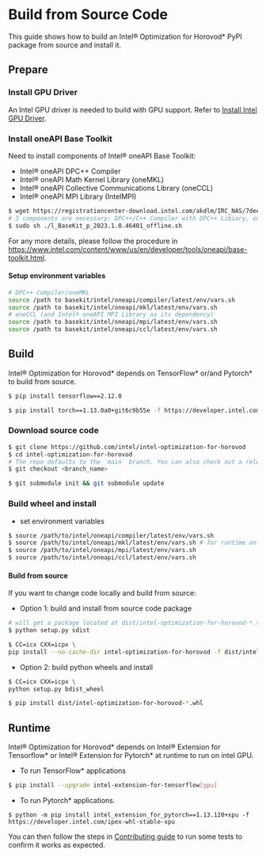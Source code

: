 # Build from Source Code

This guide shows how to build an Intel® Optimization for Horovod* PyPI package from source and install it.



## Prepare

### Install GPU Driver
An Intel GPU driver is needed to build with GPU support. Refer to [Install Intel GPU Driver](../README.md#install-gpu-drivers).



### Install oneAPI Base Toolkit

Need to install components of Intel® oneAPI Base Toolkit:
- Intel® oneAPI DPC++ Compiler
- Intel® oneAPI Math Kernel Library (oneMKL)
- Intel® oneAPI Collective Communications Library (oneCCL)
- Intel® oneAPI MPI Library (IntelMPI)

```bash
$ wget https://registrationcenter-download.intel.com/akdlm/IRC_NAS/7deeaac4-f605-4bcf-a81b-ea7531577c61/l_BaseKit_p_2023.1.0.46401_offline.sh
# 3 components are necessary: DPC++/C++ Compiler with DPC++ Libiary, oneMKL and oneCCL(IntelMPI will be installed automatically as oneCCL's dependency).
$ sudo sh ./l_BaseKit_p_2023.1.0.46401_offline.sh
```

For any more details, please follow the procedure in https://www.intel.com/content/www/us/en/developer/tools/oneapi/base-toolkit.html.
#### Setup environment variables
```bash
# DPC++ Compiler/oneMKL
source /path to basekit/intel/oneapi/compiler/latest/env/vars.sh
source /path to basekit/intel/oneapi/mkl/latest/env/vars.sh
# oneCCL (and Intel® oneAPI MPI Library as its dependency)
source /path to basekit/intel/oneapi/mpi/latest/env/vars.sh
source /path to basekit/intel/oneapi/ccl/latest/env/vars.sh
```




## Build

Intel® Optimization for Horovod* depends on TensorFlow* or/and Pytorch* to build from source.

```bash
$ pip install tensorflow==2.12.0

$ pip install torch==1.13.0a0+git6c9b55e -f https://developer.intel.com/ipex-whl-stable-xpu
```



### Download source code

```bash
$ git clone https://github.com/intel/intel-optimization-for-horovod
$ cd intel-optimization-for-horovod
# The repo defaults to the `main` branch. You can also check out a release branch:
$ git checkout <branch_name>

$ git submodule init && git submodule update
```



### Build wheel and install

- set environment variables

```bash
$ source /path/to/intel/oneapi/compiler/latest/env/vars.sh
$ source /path/to/intel/oneapi/mkl/latest/env/vars.sh # for runtime only
$ source /path/to/intel/oneapi/mpi/latest/env/vars.sh
$ source /path/to/intel/oneapi/ccl/latest/env/vars.sh
```


#### Build from source

If you want to change code locally and build from source:

- Option 1: build and install from source code package

```bash
# will get a package located at dist/intel-optimization-for-horovod-*.tar.gz
$ python setup.py sdist

$ CC=icx CXX=icpx \
pip install --no-cache-dir intel-optimization-for-horovod -f dist/intel-optimization-for-horovod-*.tar.gz
```

- Option 2: build python wheels and install

```bash
$ CC=icx CXX=icpx \
python setup.py bdist_wheel

$ pip install dist/intel-optimization-for-horovod-*.whl
```


## Runtime

Intel® Optimization for Horovod* depends on Intel® Extension for Tensorflow* or Intel® Extension for Pytorch* at runtime to run on intel GPU.



- To run TensorFlow* applications

```bash
$ pip install --upgrade intel-extension-for-tensorflow[gpu]
```



- To run Pytorch* applications.
```
$ python -m pip install intel_extension_for_pytorch==1.13.120+xpu -f https://developer.intel.com/ipex-whl-stable-xpu
```

You can then follow the steps in [Contributing guide](../CONTRIBUTING.md) to run some tests to confirm it works as expected.


